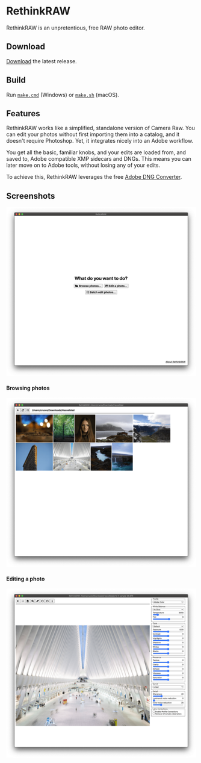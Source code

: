 # RethinkRAW

RethinkRAW is an unpretentious, free RAW photo editor.

## Download

[Download](https://github.com/ncruces/RethinkRAW/releases/latest) the latest release.

## Build

Run [`make.cmd`](make.cmd) (Windows) or [`make.sh`](make.sh) (macOS).

## Features

RethinkRAW works like a simplified, standalone version of Camera Raw.
You can edit your photos without first importing them into a catalog,
and it doesn't require Photoshop.
Yet, it integrates nicely into an Adobe workflow.

You get all the basic, familiar knobs,
and your edits are loaded from, and saved to,
Adobe compatible XMP sidecars and DNGs.
This means you can later move on to Adobe tools,
without losing any of your edits.

To achieve this, RethinkRAW leverages the free
[Adobe DNG Converter](https://helpx.adobe.com/photoshop/using/adobe-dng-converter.html).

## Screenshots

![Welcome screen](screens/welcome.png)

#### Browsing photos

![Browsing photos](screens/browse.png)

#### Editing a photo

![Editing a photo](screens/edit.png)

